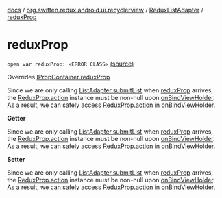 [docs](../../index.md) / [org.swiften.redux.android.ui.recyclerview](../index.md) / [ReduxListAdapter](index.md) / [reduxProp](./redux-prop.md)

# reduxProp

`open var reduxProp: <ERROR CLASS>` [(source)](https://github.com/protoman92/KotlinRedux/tree/master/android/android-recyclerview/src/main/java/org/swiften/redux/android/ui/recyclerview/DiffedAdapter.kt#L68)

Overrides [IPropContainer.reduxProp](../../org.swiften.redux.ui/-i-prop-container/redux-prop.md)

Since we are only calling [ListAdapter.submitList](#) when [reduxProp](./redux-prop.md) arrives, the
[ReduxProp.action](../../org.swiften.redux.ui/-redux-prop/action.md) instance must be non-null upon [onBindViewHolder](#). As a result, we can
safely access [ReduxProp.action](../../org.swiften.redux.ui/-redux-prop/action.md) in [onBindViewHolder](#).

**Getter**

Since we are only calling [ListAdapter.submitList](#) when [reduxProp](./redux-prop.md) arrives, the
[ReduxProp.action](../../org.swiften.redux.ui/-redux-prop/action.md) instance must be non-null upon [onBindViewHolder](#). As a result, we can
safely access [ReduxProp.action](../../org.swiften.redux.ui/-redux-prop/action.md) in [onBindViewHolder](#).

**Setter**

Since we are only calling [ListAdapter.submitList](#) when [reduxProp](./redux-prop.md) arrives, the
[ReduxProp.action](../../org.swiften.redux.ui/-redux-prop/action.md) instance must be non-null upon [onBindViewHolder](#). As a result, we can
safely access [ReduxProp.action](../../org.swiften.redux.ui/-redux-prop/action.md) in [onBindViewHolder](#).

